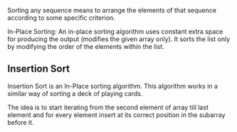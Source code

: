 Sorting any sequence means to arrange the elements of that sequence according to some specific criterion.

In-Place Sorting: An in-place sorting algorithm uses constant extra space for producing the output (modifies the given array only). It sorts the list only by modifying the order of the elements within the list. 

## Insertion Sort
Insertion Sort is an In-Place sorting algorithm. This algorithm works in a similar way of sorting a deck of playing cards. 

The idea is to start iterating from the second element of array till last element and for every element insert at its correct position in the subarray before it. 
